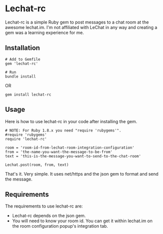 # Lechat-rc

Lechat-rc is a simple Ruby gem to post messages to a chat room at the awesome lechat.im. I'm not affiliated with LeChat in any way and creating a gem was a learning experience for me.

## Installation

```
# Add to Gemfile
gem 'lechat-rc'

# Run
bundle install
```

OR

```
gem install lechat-rc
```

## Usage

Here is how to use lechat-rc in your code after installing the gem.

```
# NOTE: For Ruby 1.8.x you need "require 'rubygems'".
#require 'rubygems'
require 'lechat-rc'

room = 'room-id-from-lechat-room-integration-configuration'
from = 'the-name-you-want-the-message-to-be-from'
text = 'this-is-the-message-you-want-to-send-to-the-chat-room'

Lechat.post(room, from, text)
```

That's it. Very simple. It uses net/https and the json gem to format and send the message.

## Requirements

The requirements to use lechat-rc are:

- Lechat-rc depends on the json gem.
- You will need to know your room id. You can get it within lechat.im on the room configuration popup's integration tab.

